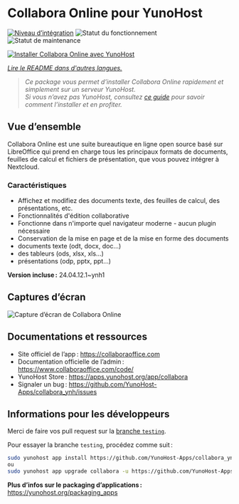 <!--
Nota bene : ce README est automatiquement généré par <https://github.com/YunoHost/apps/tree/master/tools/readme_generator>
Il NE doit PAS être modifié à la main.
-->

# Collabora Online pour YunoHost

[![Niveau d’intégration](https://apps.yunohost.org/badge/integration/collabora)](https://ci-apps.yunohost.org/ci/apps/collabora/)
![Statut du fonctionnement](https://apps.yunohost.org/badge/state/collabora)
![Statut de maintenance](https://apps.yunohost.org/badge/maintained/collabora)

[![Installer Collabora Online avec YunoHost](https://install-app.yunohost.org/install-with-yunohost.svg)](https://install-app.yunohost.org/?app=collabora)

*[Lire le README dans d'autres langues.](./ALL_README.md)*

> *Ce package vous permet d’installer Collabora Online rapidement et simplement sur un serveur YunoHost.*  
> *Si vous n’avez pas YunoHost, consultez [ce guide](https://yunohost.org/install) pour savoir comment l’installer et en profiter.*

## Vue d’ensemble

Collabora Online est une suite bureautique en ligne open source basé sur LibreOffice qui prend en charge tous les principaux formats de documents, feuilles de calcul et fichiers de présentation, que vous pouvez intégrer à Nextcloud.

### Caractéristiques

- Affichez et modifiez des documents texte, des feuilles de calcul, des présentations, etc.
- Fonctionnalités d'édition collaborative
- Fonctionne dans n'importe quel navigateur moderne - aucun plugin nécessaire
- Conservation de la mise en page et de la mise en forme des documents
- documents texte (odt, docx, doc…)
- des tableurs (ods, xlsx, xls…)
- présentations (odp, pptx, ppt…)


**Version incluse :** 24.04.12.1~ynh1

## Captures d’écran

![Capture d’écran de Collabora Online](./doc/screenshots/Nextcloud-writer.png)

## Documentations et ressources

- Site officiel de l’app : <https://collaboraoffice.com>
- Documentation officielle de l’admin : <https://www.collaboraoffice.com/code/>
- YunoHost Store : <https://apps.yunohost.org/app/collabora>
- Signaler un bug : <https://github.com/YunoHost-Apps/collabora_ynh/issues>

## Informations pour les développeurs

Merci de faire vos pull request sur la [branche `testing`](https://github.com/YunoHost-Apps/collabora_ynh/tree/testing).

Pour essayer la branche `testing`, procédez comme suit :

```bash
sudo yunohost app install https://github.com/YunoHost-Apps/collabora_ynh/tree/testing --debug
ou
sudo yunohost app upgrade collabora -u https://github.com/YunoHost-Apps/collabora_ynh/tree/testing --debug
```

**Plus d’infos sur le packaging d’applications :** <https://yunohost.org/packaging_apps>
